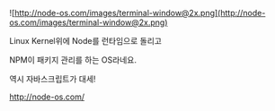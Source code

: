 ![http://node-os.com/images/terminal-window@2x.png](http://node-os.com/images/terminal-window@2x.png)

Linux Kernel위에 Node를 런타임으로 돌리고

NPM이 패키지 관리를 하는 OS라네요.

역시 자바스크립트가 대세!

http://node-os.com/